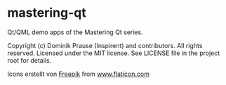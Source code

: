 # mastering-qt
Qt/QML demo apps of the Mastering Qt series.

Copyright (c) Dominik Prause (Inspirent) and contributors. All rights reserved.
Licensed under the MIT license. See LICENSE file in the project root for details.

Icons erstellt von <a href="https://www.flaticon.com/de/autoren/freepik" title="Freepik">Freepik</a> from <a href="https://www.flaticon.com/de/" title="Flaticon">www.flaticon.com</a>

